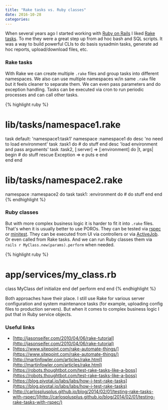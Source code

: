 ```yaml
---
title: "Rake tasks vs. Ruby classes"
date: 2016-10-28
categories:
---
```


When several years ago I started working with [Ruby on Rails](http://rubyonrails.org/) I liked [Rake tasks](https://github.com/ruby/rake). To me they were a great step up from ad hoc bash and SQL scripts.  It was a way to build powerful CLIs to do basis sysadmin tasks, generate ad hoc reports, upload/download files, etc.  

### Rake tasks

With Rake we can create multiple `.rake` files and group tasks into different namespaces.  We also can use multiple namespaces w/in same `.rake` file but it feels cleaner to separate them.  We can even pass parameters and do exception handling.  Tasks can be executed via cron to run periodic processes and can call other tasks.  

{% highlight ruby %}
# lib/tasks/namespace1.rake
task default: 'namespace1:task1'
namespace :namespace1 do
  desc 'no need to load environment'
  task :task1 do
    # do stuff
  end
  desc 'load environment and pass arguments'
  task :task2, [:server] => [:environment] do |t, args|
    begin
      # do stuff
    rescue Exception => e
      puts e
    end  
  end
end
# lib/tasks/namespace2.rake
namespace :namespace2 do
  task task1: :environment do
    # do stuff
  end
end
{% endhighlight %}

### Ruby classes

But with more complex business logic it is harder to fit it into `.rake` files.  That's when it is usually better to use POROs.  They can be tested via  [rspec](http://rspec.info/) or [minitest](https://github.com/seattlerb/minitest).  They can be executed from UI via controllers or via [ActiveJob](http://edgeguides.rubyonrails.org/active_job_basics.html).  Or even called from Rake tasks.   And we can run Ruby classes them via `rails r MyClass.new(params).perform` when needed.  

{% highlight ruby %}
# app/services/my_class.rb
class MyClass
  def initialize
  end
  def perform
  end
end
{% endhighlight %}

Both approaches have their place.  I still use Rake for various server configuration and system maintenance tasks (for example, uploading config files to production servers).  But when it comes to complex business logic I put that in Ruby service objects.  

### Useful links
* [http://jasonseifer.com/2010/04/06/rake-tutorial](http://jasonseifer.com/2010/04/06/rake-tutorial)
* [https://www.sitepoint.com/rake-automate-things/](https://www.sitepoint.com/rake-automate-things/)
* [http://martinfowler.com/articles/rake.html](http://martinfowler.com/articles/rake.html)
* [https://robots.thoughtbot.com/test-rake-tasks-like-a-boss](https://robots.thoughtbot.com/test-rake-tasks-like-a-boss)
* [https://blog.pivotal.io/labs/labs/how-i-test-rake-tasks](https://blog.pivotal.io/labs/labs/how-i-test-rake-tasks)
* [http://carlosplusplus.github.io/blog/2014/02/01/testing-rake-tasks-with-rspec/](http://carlosplusplus.github.io/blog/2014/02/01/testing-rake-tasks-with-rspec/)
